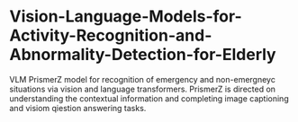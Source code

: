 # Vision-Language-Models-for-Activity-Recognition-and-Abnormality-Detection-for-Elderly
VLM PrismerZ model for recognition of emergency and non-emergneyc situations via vision and language transformers. PrismerZ is directed on understanding the contextual information and  completing image captioning and visiom qiestion answering tasks.
